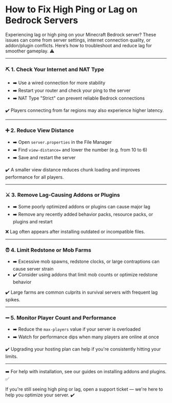 # How to Fix High Ping or Lag on Bedrock Servers

Experiencing lag or high ping on your Minecraft Bedrock server? These issues can come from server settings, internet connection quality, or addon/plugin conflicts. Here’s how to troubleshoot and reduce lag for smoother gameplay. ⚠️

***

### ⛏️ 1. Check Your Internet and NAT Type

* ➡️ Use a wired connection for more stability
* ➡️ Restart your router and check your ping to the server
* ➡️ NAT Type "Strict" can prevent reliable Bedrock connections

✔️ Players connecting from far regions may also experience higher latency.

***

### ➕ 2. Reduce View Distance

* ➡️ Open `server.properties` in the File Manager
* ➡️ Find `view-distance=` and lower the number (e.g. from 10 to 6)
* ➡️ Save and restart the server

✔️ A smaller view distance reduces chunk loading and improves performance for all players.

***

### ⚔️ 3. Remove Lag-Causing Addons or Plugins

* ➡️ Some poorly optimized addons or plugins can cause major lag
* ➡️ Remove any recently added behavior packs, resource packs, or plugins and restart

❌ Lag often appears after installing outdated or incompatible files.

***

### ⏰ 4. Limit Redstone or Mob Farms

* ➡️ Excessive mob spawns, redstone clocks, or large contraptions can cause server strain
* ✔️ Consider using addons that limit mob counts or optimize redstone behavior

✔️ Large farms are common culprits in survival servers with frequent lag spikes.

***

### ➖ 5. Monitor Player Count and Performance

* ➡️ Reduce the `max-players` value if your server is overloaded
* ➡️ Watch for performance dips when many players are online at once

✔️ Upgrading your hosting plan can help if you're consistently hitting your limits.

***

➡️ For help with installation, see our guides on installing addons and plugins. ✅

If you're still seeing high ping or lag, open a support ticket — we're here to help you optimize your server. ✔️
